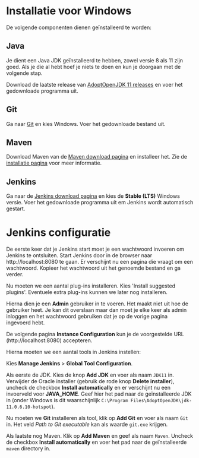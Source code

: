 # Installatie voor Windows

De volgende componenten dienen geïnstalleerd te worden:

## Java

Je dient een Java JDK geïnstalleerd te hebben, zowel versie 8 als 11 zijn goed. Als je die al hebt hoef je niets te doen en kun je doorgaan met de volgende stap.

Download de laatste release van [AdoptOpenJDK 11 releases](https://github.com/AdoptOpenJDK/openjdk11-binaries) en voer het gedownloade programma uit.

## Git

Ga naar [Git](https://git-scm.com/downloads) en kies Windows. Voer het gedownloade bestand uit.

## Maven

Download Maven van de [Maven download pagina](http://maven.apache.org/download.cgi) en installeer het. Zie de [installatie pagina](http://maven.apache.org/install.html) voor meer informatie.

## Jenkins

Ga naar de [Jenkins download pagina](https://www.jenkins.io/download/#downloading-jenkins) en kies de **Stable (LTS)** Windows versie. Voer het gedownloade programma uit em Jenkins wordt automatisch gestart.

# Jenkins configuratie

De eerste keer dat je Jenkins start moet je een wachtwoord invoeren om Jenkins te ontsluiten. Start Jenkins door in de browser naar http://localhost:8080 te gaan. Er verschijnt nu een pagina die vraagt om een wachtwoord. Kopieer het wachtwoord uit het genoemde bestand en ga verder.

Nu moeten we een aantal plug-ins installeren. Kies 'Install suggested plugins'. Eventuele extra plug-ins kunnen we later nog installeren.

Hierna dien je een **Admin** gebruiker in te voeren. Het maakt niet uit hoe de gebruiker heet. Je kan dit overslaan maar dan moet je elke keer als admin inloggen en het wachtwoord gebruiken dat je op de vorige pagina ingevoerd hebt.

De volgende pagina **Instance Configuration** kun je de voorgestelde URL (http://localhost:8080) accepteren.

Hierna moeten we een aantal tools in Jenkins instellen:

Kies **Manage Jenkins** > **Global Tool Configuration**.

Als eerste de JDK. Kies de knop **Add JDK** en voer als naam `JDK11` in. Verwijder de Oracle installer (gebruik de rode knop **Delete installer**), uncheck de checkbox **Install automatically** en er verschijnt nu een invoerveld voor **JAVA_HOME**. Geef hier het pad naar de geïnstalleerde JDK in (onder Windows is dit waarschijnlijk `C:\Program Files\AdoptOpenJDK\jdk-11.0.6.10-hotspot`).

Nu moeten we **Git** installeren als tool, klik op **Add Git** en voer als naam `Git` in. Het veld _Path to Git executable_ kan als waarde `git.exe` krijgen.

Als laatste nog Maven. Klik op **Add Maven** en geef als naam `Maven`. Uncheck de checkbox **Install automatically** en voer het pad naar de geïnstalleerde `maven` directory in.
